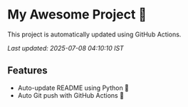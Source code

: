 # My Awesome Project 🚀

This project is automatically updated using GitHub Actions.

_Last updated: 2025-07-08 04:10:10 IST_

## Features
- Auto-update README using Python 🐍
- Auto Git push with GitHub Actions 🤖
